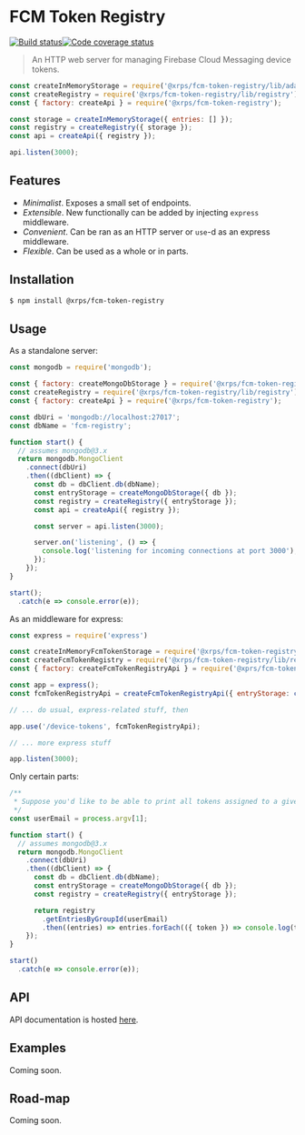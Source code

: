 # FCM Token Registry
[![Build status](https://img.shields.io/travis/xrps/fcm-token-registry.svg?style=flat-square)](https://travis-ci.org/xrps/fcm-token-registry)[![Code coverage status](https://img.shields.io/coveralls/github/xrps/fcm-token-registry.svg?style=flat-square)](https://coveralls.io/github/xrps/fcm-token-registry?branch=master)

> An HTTP web server for managing Firebase Cloud Messaging device tokens.

```js
const createInMemoryStorage = require('@xrps/fcm-token-registry/lib/adapters/in-memory-entry-storage');
const createRegistry = require('@xrps/fcm-token-registry/lib/registry');
const { factory: createApi } = require('@xrps/fcm-token-registry');

const storage = createInMemoryStorage({ entries: [] });
const registry = createRegistry({ storage });
const api = createApi({ registry });

api.listen(3000);
```

## Features
* _Minimalist_. Exposes a small set of endpoints.
* _Extensible_. New functionally can be added by injecting `express` middleware.
* _Convenient_. Can be ran as an HTTP server or `use`-d as an express middleware.
* _Flexible_. Can be used as a whole or in parts.

## Installation
```sh
$ npm install @xrps/fcm-token-registry
```

## Usage
As a standalone server:
```js
const mongodb = require('mongodb');

const { factory: createMongoDbStorage } = require('@xrps/fcm-token-registry/lib/adapters/mongodb-entry-storage');
const createRegistry = require('@xrps/fcm-token-registry/lib/registry');
const { factory: createApi } = require('@xrps/fcm-token-registry');

const dbUri = 'mongodb://localhost:27017';
const dbName = 'fcm-registry';

function start() {
  // assumes mongodb@3.x
  return mongodb.MongoClient
    .connect(dbUri)
    .then((dbClient) => {
      const db = dbClient.db(dbName);
      const entryStorage = createMongoDbStorage({ db });
      const registry = createRegistry({ entryStorage });
      const api = createApi({ registry });

      const server = api.listen(3000);

      server.on('listening', () => {
        console.log('listening for incoming connections at port 3000');
      });
    });
}

start();
  .catch(e => console.error(e));
```

As an middleware for express:
```js
const express = require('express')

const createInMemoryFcmTokenStorage = require('@xrps/fcm-token-registry/lib/adapters/in-memory-entry-storage');
const createFcmTokenRegistry = require('@xrps/fcm-token-registry/lib/registry');
const { factory: createFcmTokenRegistryApi } = require('@xprs/fcm-token-registry');

const app = express();
const fcmTokenRegistryApi = createFcmTokenRegistryApi({ entryStorage: createInMemoryFcmTokenStorage() });

// ... do usual, express-related stuff, then

app.use('/device-tokens', fcmTokenRegistryApi);

// ... more express stuff

app.listen(3000);
```

Only certain parts:
```js
/**
 * Suppose you'd like to be able to print all tokens assigned to a given user email (group ID) in the command-line.
 */
const userEmail = process.argv[1];

function start() {
  // assumes mongodb@3.x
  return mongodb.MongoClient
    .connect(dbUri)
    .then((dbClient) => {
      const db = dbClient.db(dbName);
      const entryStorage = createMongoDbStorage({ db });
      const registry = createRegistry({ entryStorage });

      return registry
        .getEntriesByGroupId(userEmail)
        .then((entries) => entries.forEach(({ token }) => console.log(token)));
    });
}

start()
  .catch(e => console.error(e));
```

## API

API documentation is hosted [here](https://xrps.github.io/fcm-token-registry/).

## Examples

Coming soon.

## Road-map

Coming soon.
